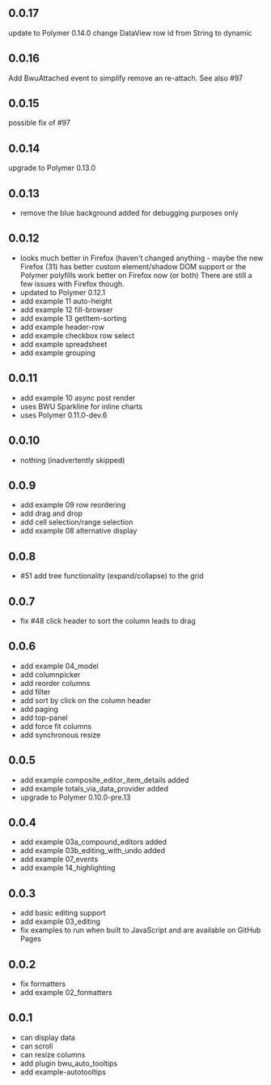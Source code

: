 ## 0.0.17
update to Polymer 0.14.0
change DataView row id from String to dynamic

## 0.0.16
Add BwuAttached event to simplify remove an re-attach. See also #97

## 0.0.15
possible fix of #97

## 0.0.14
upgrade to Polymer 0.13.0

## 0.0.13
* remove the blue background added for debugging purposes only

## 0.0.12

* looks much better in Firefox (haven't changed anything -
maybe the new Firefox (31) has better custom element/shadow DOM support
or the Polymer polyfills work better on Firefox now (or both)
There are still a few issues with Firefox though.
* updated to Polymer 0.12.1
* add example 11 auto-height
* add example 12 fill-browser
* add example 13 getItem-sorting
* add example header-row
* add example checkbox row select
* add example spreadsheet
* add example grouping

## 0.0.11

* add example 10 async post render
* uses BWU Sparkline for inline charts
* uses Polymer 0.11.0-dev.6

## 0.0.10

* nothing (inadvertently skipped)

## 0.0.9

* add example 09 row reordering
* add drag and drop
* add cell selection/range selection
* add example 08 alternative display

## 0.0.8

* #51 add tree functionality (expand/collapse) to the grid

## 0.0.7

* fix #48 click header to sort the column leads to drag

## 0.0.6

* add example 04_model
* add columnpicker
* add reorder columns
* add filter
* add sort by click on the column header
* add paging
* add top-panel
* add force fit columns
* add synchronous resize

## 0.0.5

* add example composite_editor_item_details added
* add example totals_via_data_provider added
* upgrade to Polymer 0.10.0-pre.13

## 0.0.4

* add example 03a_compound_editors added
* add example 03b_editing_with_undo added
* add example 07_events
* add example 14_highlighting

## 0.0.3
* add basic editing support
* add example 03_editing
* fix examples to run when built to JavaScript and are available on GitHub Pages

## 0.0.2

* fix formatters
* add example 02_formatters

## 0.0.1

* can display data
* can scroll
* can resize columns
* add plugin bwu_auto_tooltips
* add example-autotooltips

